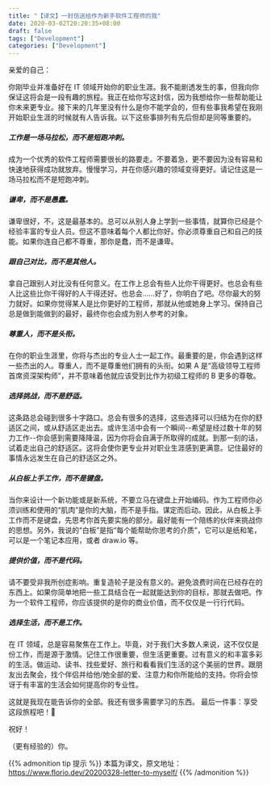 ```yaml
---
title: "【译文】一封信送给作为新手软件工程师的我"
date: 2020-03-02T20:20:35+08:00
draft: false
tags: ["Development"]
categories: ["Development"]
---
```


亲爱的自己：

你刚毕业并准备好在 IT 领域开始你的职业生涯。我不能剧透发生的事，但我向你保证这将会是一段有趣的旅程。我正在给你写这封信，因为我想给你一些帮助能让你未来更专业。接下来的几年里没有什么是你不能学会的，但有些事我希望在我刚开始职业生涯的时候就有人告诉我。以下这些事排列有先后但却是同等重要的。

##### 工作是一场马拉松，而不是短跑冲刺。
成为一个优秀的软件工程师需要很长的路要走。不要着急，更不要因为没有容易和快速地获得成功就放弃。慢慢学习，并在你感兴趣的领域变得更好。请记住这是一场马拉松而不是短跑冲刺。

##### 谦卑，而不是愚蠢。
谦卑很好，不，这是最基本的。总可以从别人身上学到一些事情，就算你已经是个经验丰富的专业人员。但这不意味着每个人都比你好。你必须尊重自己和自己的技能。如果你连自己都不尊重，那你是蠢，而不是谦卑。

##### 跟自己对比，而不是其他人。
拿自己跟别人对比没有任何意义。在工作上总会有些人比你干得更好。也总会有些人比这些比你干得好的人干得还好。也总会……好了，你明白了吧。尽你最大的努力就好。如果你觉得某人是比你更好的工程师，那就从他或她身上学习。保持自己总是做到能做到的最好，最终你也会成为别人参考的对象。

##### 尊重人，而不是头衔。
在你的职业生涯里，你将与杰出的专业人士一起工作。最重要的是，你会遇到这样一些杰出的人。尊重人，而不是尊重他们拥有的头衔。如果 A 是“高级领导工程师首席资深架构师”，并不意味着他就应该受到比作为初级工程师的 B 更多的尊敬。

##### 选择挑战，而不是舒适。
这条路总会碰到很多十字路口。总会有很多的选择，这些选择可以归结为在你的舒适区之间，或从舒适区走出去。或许生活中会有一个瞬间--希望是经过数十年的努力工作--你会感到需要降降温，因为你将会自满于所取得的成就。到那一刻的话，试着走出自己的舒适区。这将会使你更专业并对职业生涯感到更满意。记住最好的事情永远发生在自己的舒适区之外。

##### 从白板上手工作，而不是键盘。
当你来设计一个新功能或是新系统，不要立马在键盘上开始编码。作为工程师你必须训练和使用的“肌肉”是你的大脑，而不是手指。谋定而后动。因此，从白板上手工作而不是键盘，先思考你首先要实施的部分。最好能有一个陪练的伙伴来挑战你的思想。另外，我说的“白板”是指“每个能帮助你思考的介质”，它可以是纸和笔，可以是一个笔记本应用，或者 draw.io 等。

##### 提供价值，而不是代码。
请不要受非我所创症影响。重复造轮子是没有意义的。避免浪费时间在已经存在的东西上。如果你简单地把一些工具结合在一起就能达到你的目标，那就去做吧。作为一个软件工程师，你应该提供的是你的商业价值，而不仅仅是一行行代码。

##### 选择生活，而不是工作。
在 IT 领域，总是容易聚焦在工作上。毕竟，对于我们大多数人来说，这不仅仅是份工作，而是源于激情。记住工作很重要，但生活更重要。过有意义的和丰富多彩的生活。做运动、读书、找些爱好、旅行和看看我们生活的这个美丽的世界。跟朋友出去聚会，找个伴侣并给他/她全部的爱、注意力和你所能给的支持。你将会惊讶于有丰富的生活会如何提高你的专业性。

这就是我现在能告诉你的全部。我还有很多需要学习的东西。
最后一件事：享受这段旅程吧！🚀

祝好！

（更有经验的）你。

{{% admonition tip 提示 %}}
本篇为译文，原文地址：https://www.florio.dev/20200328-letter-to-myself/
{{% /admonition %}}
